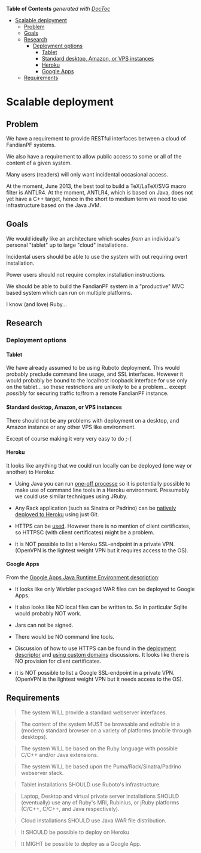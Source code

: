 **Table of Contents**  *generated with [DocToc](http://doctoc.herokuapp.com/)*

- [Scalable deployment](#scalable-deployment)
	- [Problem](#problem)
	- [Goals](#goals)
	- [Research](#research)
		- [Deployment options](#deployment-options)
			- [Tablet](#tablet)
			- [Standard desktop, Amazon, or VPS instances](#standard-desktop-amazon-or-vps-instances)
			- [Heroku](#heroku)
			- [Google Apps](#google-apps)
	- [Requirements](#requirements)

# Scalable deployment

## Problem

We have a requirement to provide RESTful interfaces between a cloud of
FandianPF systems.

We also have a requirement to allow public access to some or all of the
content of a given system.

Many users (readers) will only want incidental occasional access.

At the moment, June 2013, the best tool to build a TeX/LaTeX/SVG macro
filter is ANTLR4.  At the moment, ANTLR4, which is based on Java, does
not yet have a C++ target, hence in the short to medium term we need to
use infrastructure based on the Java JVM.

## Goals

We would ideally like an architecture which scales *from* an
individual's personal "tablet" up to large "cloud" installations.

Incidental users should be able to use the system with out requiring
overt installation.

Power users should not require complex installation instructions.

We should be able to build the FandianPF system in a "productive" MVC
based system which can run on multiple platforms.

I know (and love) Ruby...

## Research

### Deployment options

#### Tablet

We have already assumed to be using Ruboto deployment. This would
probably preclude command line usage, and SSL interfaces. However it
would probably be bound to the localhost loopback interface for use only
on the tablet... so these restrictions are unlikely to be a problem...
except *possibly* for securing traffic to/from a remote FandianPF
instance.

#### Standard desktop, Amazon, or VPS instances

There should not be any problems with deployment on a desktop, and
Amazon instance or any other VPS like environment.

Except of course making it very very easy to do ;-(

#### Heroku

It looks like anything that we could run locally can be deployed (one
way or another) to Heroku:

 * Using Java you can run [one-off
processe](https://devcenter.heroku.com/articles/run-non-web-java-processes-on-heroku) 
so it is potentially possible to make use of command line tools in a
Heroku environment.  Presumably we could use similar techniques using
JRuby.

 * Any Rack application (such as Sinatra or Padrino) can be [natively
deployed to Heroku](https://devcenter.heroku.com/articles/rack) using
just Git.

 * HTTPS can be
[used](https://devcenter.heroku.com/articles/ssl-endpoint). However
there is no mention of client certificates, so HTTPSC (with client
certificates) might be a problem.

 * it is NOT possible to list a Heroku SSL-endpoint in a private VPN.
(OpenVPN is the lightest weight VPN but it requires access to the OS).

#### Google Apps

From the [Google Apps Java Runtime Environment
description](https://developers.google.com/appengine/docs/java/):

 * It looks like only Warbler packaged WAR files can be deployed to
Google Apps.

 * It also looks like NO local files can be written to. So in
particular Sqlite would probably NOT work.

 * Jars can not be signed.

 * There would be NO command line tools.

 * Discussion of how to use HTTPS can be found in the [deployment
descriptor](https://developers.google.com/appengine/docs/java/config/webxml)
and [using custom
domains](https://developers.google.com/appengine/docs/ssl) discussions.
It looks like there is NO provision for client certificates.

 * it is NOT possible to list a Google SSL-endpoint in a private VPN.
(OpenVPN is the lightest weight VPN but it needs access to the OS).

## Requirements

> The system WILL provide a standard webserver interfaces.

> The content of the system MUST be browsable and editable in a
> (modern) standard browser on a variety of platforms (mobile through
> desktops).

> The system WILL be based on the Ruby language with possible
> C/C++ and/or Java extensions.

> The system WILL be based upon the Puma/Rack/Sinatra/Padrino webserver
> stack.

> Tablet installations SHOULD use Ruboto's infrastructure.

> Laptop, Desktop and virtual private server installations SHOULD
> (eventually) use any of Ruby's MRI, Rubinius, or jRuby platforms
> (C/C++, C/C++, and Java respectively).

> Cloud installations SHOULD use Java WAR file distribution.

> It SHOULD be possible to deploy on Heroku

> It MIGHT be possible to deploy as a Google App.



